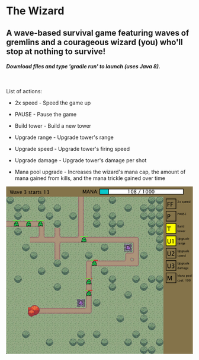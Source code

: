 # The Wizard
## **A wave-based survival game featuring waves of gremlins and a courageous wizard (you) who'll stop at nothing to survive!**

#### *Download files and type 'gradle run' to launch (uses Java 8).*

<br>

List of actions:

* 2x speed - Speed the game up

* PAUSE - Pause the game

* Build tower - Build a new tower

* Upgrade range - Upgrade tower's range

* Upgrade speed - Upgrade tower's firing speed

* Upgrade damage - Upgrade tower's damage per shot

* Mana pool upgrade - Increases the wizard's mana cap, the amount of mana gained from kills, and the mana trickle gained over time

<p align="center">
    <img src="https://github.com/bbat2575/TheWizard/blob/main/TheWizard.png"/>
</p>
